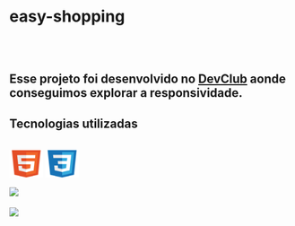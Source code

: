 <h1>easy-shopping</h1>
<br>
<br>
<h2> Esse projeto foi desenvolvido no <a href="https://rodolfomori.com.br/devclub/">DevClub</a> aonde conseguimos explorar a responsividade.</h2>

<h2>Tecnologias utilizadas</h2>
<br>
 <img align="center" alt="Johnatan-HTML" height="50" width="60" src="https://raw.githubusercontent.com/devicons/devicon/master/icons/html5/html5-original.svg">
 <img align="center" alt="Johnatan-CSS" height="50" width="60" src="https://raw.githubusercontent.com/devicons/devicon/master/icons/css3/css3-original.svg">
<br>
<br>
<img src="https://github.com/JohnatanChagas/easy-shopping/blob/master/assets/desktop.png?raw=true"/>
<br>
<br>
<img src="https://github.com/JohnatanChagas/easy-shopping/blob/master/assets/mobile.png?raw=true"/>
